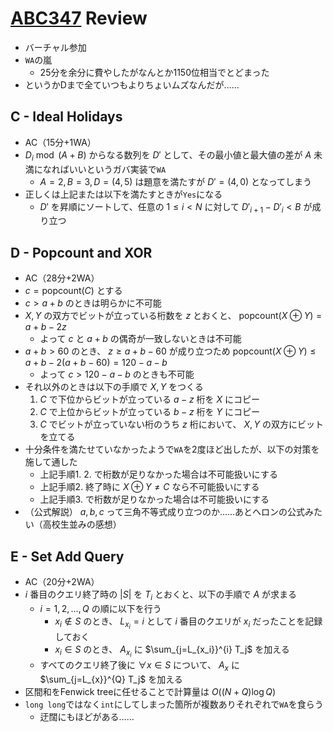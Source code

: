 # [ABC347](https://atcoder.jp/contests/abc347) Review
- バーチャル参加
- `WA`の嵐
  - 25分を余分に費やしたがなんとか1150位相当でとどまった
- というかDまで全ていつもよりちょいムズなんだが……

## C - Ideal Holidays
- AC（15分+1WA）
- $D_i \bmod (A+B)$ からなる数列を $D'$ として、その最小値と最大値の差が $A$ 未満になればいいというガバ実装で`WA`
  - $A=2, B=3, D=(4,5)$ は題意を満たすが $D' = (4, 0)$ となってしまう
- 正しくは上記または以下を満たすときが`Yes`になる
  - $D'$ を昇順にソートして、任意の $1 \leq i < N$ に対して $D'_{i+1} - D'_i < B$ が成り立つ

## D - Popcount and XOR
- AC（28分+2WA）
- $c = \mathrm{popcount}(C)$ とする
- $c > a+b$ のときは明らかに不可能
- $X, Y$ の双方でビットが立っている桁数を $z$ とおくと、 $\mathrm{popcount}(X \oplus Y) = a + b - 2z$
  - よって $c$ と $a+b$ の偶奇が一致しないときは不可能
- $a+b>60$ のとき、 $z \geq a+b-60$ が成り立つため $\mathrm{popcount}(X \oplus Y) \leq a + b - 2(a+b-60) = 120 - a - b$
  - よって $c > 120 - a - b$ のときも不可能
- それ以外のときは以下の手順で $X, Y$ をつくる
    1. $C$ で下位からビットが立っている $a - z$ 桁を $X$ にコピー
    2. $C$ で上位からビットが立っている $b - z$ 桁を $Y$ にコピー
    3. $C$ でビットが立っていない桁のうち $z$ 桁において、 $X, Y$ の双方にビットを立てる
- 十分条件を満たせていなかったようで`WA`を2度ほど出したが、以下の対策を施して通した
  - 上記手順1. 2. で桁数が足りなかった場合は不可能扱いにする
  - 上記手順2. 終了時に $X \oplus Y \neq C$ なら不可能扱いにする
  - 上記手順3. で桁数が足りなかった場合は不可能扱いにする
- （公式解説） $a, b, c$ って三角不等式成り立つのか……あとヘロンの公式みたい（高校生並みの感想）

## E - Set Add Query
- AC（20分+2WA）
- $i$ 番目のクエリ終了時の $|S|$ を $T_i$ とおくと、以下の手順で $A$ が求まる
  - $i = 1, 2, \dots, Q$ の順に以下を行う
    - $x_i \notin S$ のとき、 $L_{x_i} = i$ として $i$ 番目のクエリが $x_i$ だったことを記録しておく
    - $x_i \in S$ のとき、 $A_{x_i}$ に $\sum_{j=L_{x_i}}^{i} T_j$ を加える
  - すべてのクエリ終了後に $\forall x \in S$ について、 $A_x$ に $\sum_{j=L_{x}}^{Q} T_j$ を加える
- 区間和をFenwick treeに任せることで計算量は $O((N + Q)\log Q)$
- `long long`ではなく`int`にしてしまった箇所が複数ありそれぞれで`WA`を食らう
  - 迂闊にもほどがある……
